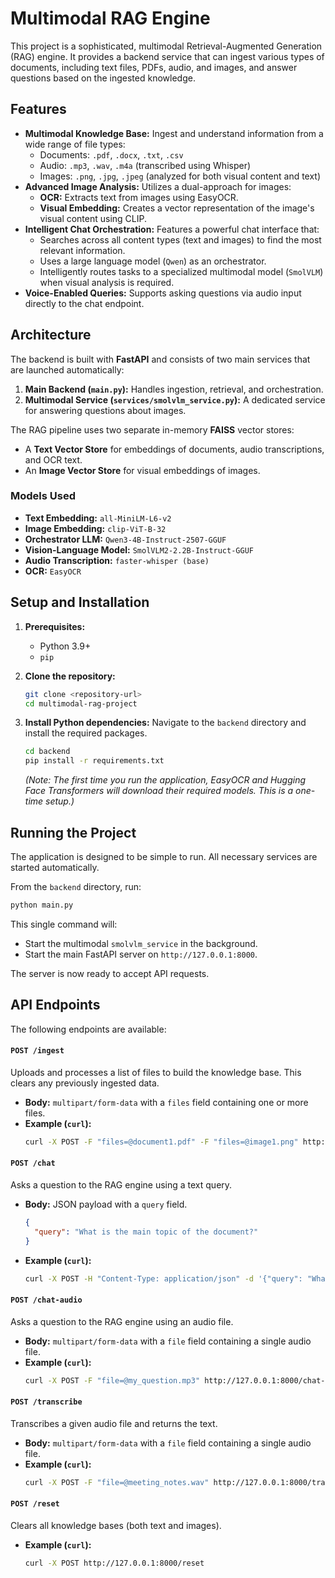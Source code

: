 # Multimodal RAG Engine

This project is a sophisticated, multimodal Retrieval-Augmented Generation (RAG) engine. It provides a backend service that can ingest various types of documents, including text files, PDFs, audio, and images, and answer questions based on the ingested knowledge.

## Features

- **Multimodal Knowledge Base:** Ingest and understand information from a wide range of file types:
    - Documents: `.pdf`, `.docx`, `.txt`, `.csv`
    - Audio: `.mp3`, `.wav`, `.m4a` (transcribed using Whisper)
    - Images: `.png`, `.jpg`, `.jpeg` (analyzed for both visual content and text)
- **Advanced Image Analysis:** Utilizes a dual-approach for images:
    - **OCR:** Extracts text from images using EasyOCR.
    - **Visual Embedding:** Creates a vector representation of the image's visual content using CLIP.
- **Intelligent Chat Orchestration:** Features a powerful chat interface that:
    - Searches across all content types (text and images) to find the most relevant information.
    - Uses a large language model (`Qwen`) as an orchestrator.
    - Intelligently routes tasks to a specialized multimodal model (`SmolVLM`) when visual analysis is required.
- **Voice-Enabled Queries:** Supports asking questions via audio input directly to the chat endpoint.

## Architecture

The backend is built with **FastAPI** and consists of two main services that are launched automatically:

1.  **Main Backend (`main.py`):** Handles ingestion, retrieval, and orchestration.
2.  **Multimodal Service (`services/smolvlm_service.py`):** A dedicated service for answering questions about images.

The RAG pipeline uses two separate in-memory **FAISS** vector stores:
- A **Text Vector Store** for embeddings of documents, audio transcriptions, and OCR text.
- An **Image Vector Store** for visual embeddings of images.

### Models Used

- **Text Embedding:** `all-MiniLM-L6-v2`
- **Image Embedding:** `clip-ViT-B-32`
- **Orchestrator LLM:** `Qwen3-4B-Instruct-2507-GGUF`
- **Vision-Language Model:** `SmolVLM2-2.2B-Instruct-GGUF`
- **Audio Transcription:** `faster-whisper (base)`
- **OCR:** `EasyOCR`

## Setup and Installation

1.  **Prerequisites:**
    - Python 3.9+
    - `pip`

2.  **Clone the repository:**
    ```bash
    git clone <repository-url>
    cd multimodal-rag-project
    ```

3.  **Install Python dependencies:**
    Navigate to the `backend` directory and install the required packages.
    ```bash
    cd backend
    pip install -r requirements.txt
    ```
    *(Note: The first time you run the application, EasyOCR and Hugging Face Transformers will download their required models. This is a one-time setup.)*

## Running the Project

The application is designed to be simple to run. All necessary services are started automatically.

From the `backend` directory, run:
```bash
python main.py
```
This single command will:
- Start the multimodal `smolvlm_service` in the background.
- Start the main FastAPI server on `http://127.0.0.1:8000`.

The server is now ready to accept API requests.

## API Endpoints

The following endpoints are available:

#### `POST /ingest`
Uploads and processes a list of files to build the knowledge base. This clears any previously ingested data.

- **Body:** `multipart/form-data` with a `files` field containing one or more files.
- **Example (`curl`):**
  ```bash
  curl -X POST -F "files=@document1.pdf" -F "files=@image1.png" http://127.0.0.1:8000/ingest
  ```

#### `POST /chat`
Asks a question to the RAG engine using a text query.

- **Body:** JSON payload with a `query` field.
  ```json
  {
    "query": "What is the main topic of the document?"
  }
  ```
- **Example (`curl`):**
  ```bash
  curl -X POST -H "Content-Type: application/json" -d '{"query": "What is written in the image?"}' http://127.0.0.1:8000/chat
  ```

#### `POST /chat-audio`
Asks a question to the RAG engine using an audio file.

- **Body:** `multipart/form-data` with a `file` field containing a single audio file.
- **Example (`curl`):**
  ```bash
  curl -X POST -F "file=@my_question.mp3" http://127.0.0.1:8000/chat-audio
  ```

#### `POST /transcribe`
Transcribes a given audio file and returns the text.

- **Body:** `multipart/form-data` with a `file` field containing a single audio file.
- **Example (`curl`):**
  ```bash
  curl -X POST -F "file=@meeting_notes.wav" http://127.0.0.1:8000/transcribe
  ```

#### `POST /reset`
Clears all knowledge bases (both text and images).

- **Example (`curl`):**
  ```bash
  curl -X POST http://127.0.0.1:8000/reset
  ```
